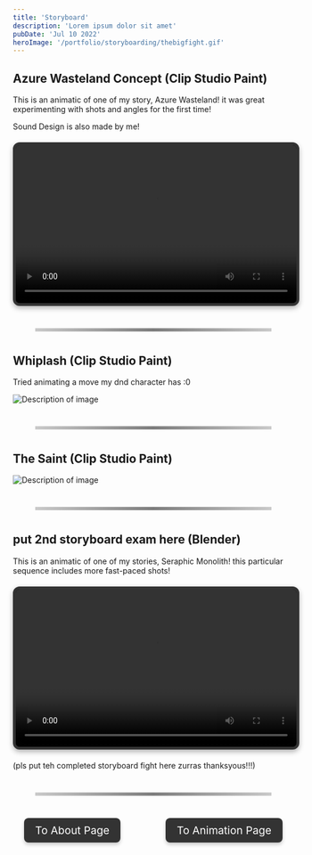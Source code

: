 ```yaml
---
title: 'Storyboard'
description: 'Lorem ipsum dolor sit amet'
pubDate: 'Jul 10 2022'
heroImage: '/portfolio/storyboarding/thebigfight.gif'
---
```


## Azure Wasteland Concept (Clip Studio Paint)

This is an animatic of one of my story, Azure Wasteland!
it was great experimenting with shots and angles for the first time!

Sound Design is also made by me!

<div class="video-container">
  <video controls>
    <source src="/portfolio/storyboarding/azurewasteland.mp4" type="video/mp4">
    Your browser does not support the video tag.
  </video>
</div>

<hr class="custom-line">

## Whiplash (Clip Studio Paint)

Tried animating a move my dnd character has :0

<div class="image-container">
  <img src="/portfolio/storyboarding/thebigfight.gif" alt="Description of image" />
</div>

<hr class="custom-line">

## The Saint (Clip Studio Paint)
<div class="image-container">
  <img src="/portfolio/storyboarding/saint.png" alt="Description of image" />
</div>

<hr class="custom-line">

## put 2nd storyboard exam here (Blender)

This is an animatic of one of my stories, Seraphic Monolith!
this particular sequence includes more fast-paced shots!

<div class="video-container">
  <video controls>
    <source src="/portfolio/storyboarding/temp.mp4" type="video/mp4">
    Your browser does not support the video tag.
  </video>
</div>

(pls put teh completed storyboard fight here zurras thanksyous!!!)

<hr class="custom-line">

<div class="button-container">
  <a href="/" class="button left-button">To About Page</a>
  <a href="/blog/animation" class="button right-button">To Animation Page</a>
</div>

<style>
/* Container to position buttons */
.button-container {
  top: 100%; /* Center vertically */
  width: 100%;
  display: flex;
  justify-content: space-between;
  pointer-events: none; /* Disable interference for non-interactive areas */
}

/* General button styles */
.button {
  pointer-events: auto; /* Enable interaction for buttons */
  padding: 10px 20px;
  background: #333;
  color: white;
  text-decoration: none;
  font-size: 1.2rem;
  border-radius: 8px;
  transition: transform 0.3s ease, background-color 0.3s ease;
  box-shadow: 0 4px 6px rgba(0, 0, 0, 0.2);
}

/* Position buttons */
.left-button {
  margin-left: 20px;
}

.right-button {
  margin-right: 20px;
}

/* Hover effect */
.button:hover {
  transform: scale(1.02); /* Grow on hover */
  background-color: #555; /* Change color on hover */
}

.custom-line {
    border: 0;
    height: 6px;
    background: linear-gradient(to right, rgba(0, 0, 0, 0.2), rgba(0, 0, 0, 0.5), rgba(0, 0, 0, 0.2));
    margin: 40px ;
}

/* Slider container */
.slider-container {
  position: relative;
  width: 100%;
  overflow: hidden;
  margin: 20px auto;
  background-color: #f5f5f5;
}

/* Slider itself, setting up horizontal scrolling */
.slider {
  display: flex;
  transition: transform 0.5s ease;
  scroll-snap-type: x mandatory; /* Enable snapping */
  scroll-padding: 0 10px; /* Optional padding for snapping effect */
  width: max-content;
  overflow-x: scroll; /* Allow horizontal scrolling */
  scrollbar-width: none; /* Hide the scrollbar in Firefox */
}

.slider::-webkit-scrollbar {
  display: none; /* Hide the scrollbar in Chrome/Safari */
}

/* Individual images in the slider */
.slider img {
  width: 2%; /* Adjust this to control the image size */
  height: auto;
  flex-shrink: 0; /* Prevent images from shrinking */
  scroll-snap-align: center; /* Snapping at the center of the image */
  object-fit: cover; /* Maintain aspect ratio of images */
}

/* Video container styling */
.video-container {
  position: relative;
  width: 100%;
  max-width: 100%;
  height: 0;
  padding-bottom: 56.25%; /* 16:9 Aspect Ratio */
  background-color: #000; /* Optional: Adds background color */
  margin: 20px auto;
  border: 5px solid #333; /* Light border around the video */
  border-radius: 12px; /* Rounded corners */
  box-shadow: 0 4px 10px rgba(0, 0, 0, 0.3); /* Soft shadow for depth */
  overflow: hidden; /* Ensures rounded corners aren't cut off */
}

/* Video styling */
.video-container video {
  position: absolute;
  top: 0;
  left: 0;
  width: 100%;
  height: 100%;
  object-fit: cover; /* Ensures the video fills the container */
  pointer-events: auto; /* Allow interaction with the video */
}

/* Prevent downloading the video */
video::-webkit-media-controls-download-button {
  display: none; /* Hides the download button in Chrome */
}

video::-moz-media-controls-download-button {
  display: none; /* Hides the download button in Firefox */
}

/* Optional: Add play button overlay */
.video-container::before {
  content: '\f04b'; /* Unicode for play icon */
  font-family: 'FontAwesome'; /* Use FontAwesome for icon */
  font-size: 50px;
  color: white;
  position: absolute;
  top: 50%;
  left: 50%;
  transform: translate(-50%, -50%);
  pointer-events: none; /* Disable interaction with the overlay */
}

<style/>

<script>
  const slider = document.querySelector('.slider');
  const prevButton = document.getElementById('prev');
  const nextButton = document.getElementById('next');

  // Function to scroll to the next image
  nextButton.addEventListener('click', () => {
    slider.scrollBy({
      left: slider.offsetWidth, // Scroll by the width of the container
      behavior: 'smooth' // Smooth scroll
    });
  });

  // Function to scroll to the previous image
  prevButton.addEventListener('click', () => {
    slider.scrollBy({
      left: -slider.offsetWidth, // Scroll backward by the width of the container
      behavior: 'smooth' // Smooth scroll
    });
  });
</script>